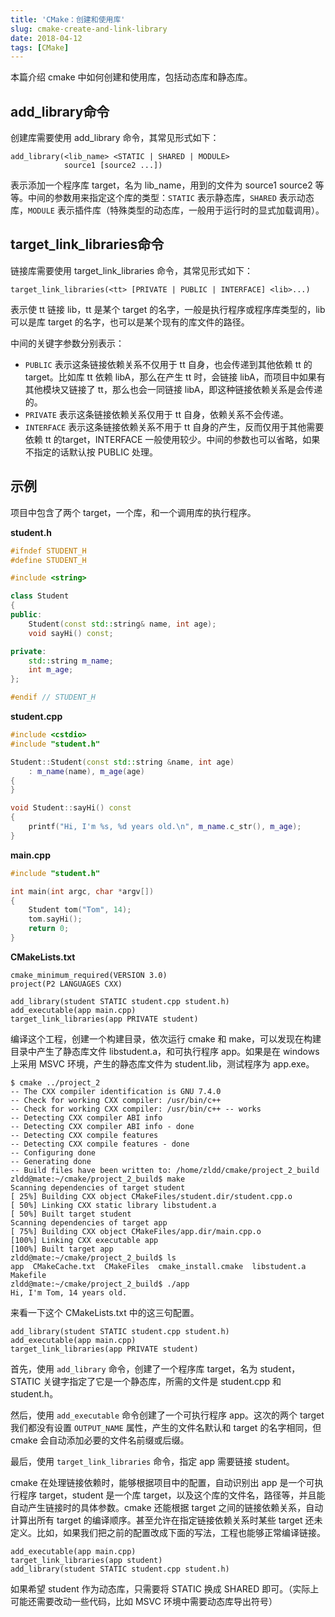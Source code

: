 ```yaml
---
title: 'CMake：创建和使用库'
slug: cmake-create-and-link-library
date: 2018-04-12
tags: [CMake]
---
```


本篇介绍 cmake 中如何创建和使用库，包括动态库和静态库。

## add_library命令

创建库需要使用 add_library 命令，其常见形式如下：

```
add_library(<lib_name> <STATIC | SHARED | MODULE>
            source1 [source2 ...])
```

表示添加一个程序库 target，名为 lib_name，用到的文件为 source1 source2 等等。中间的参数用来指定这个库的类型：`STATIC` 表示静态库，`SHARED` 表示动态库，`MODULE` 表示插件库（特殊类型的动态库，一般用于运行时的显式加载调用）。

## target_link_libraries命令

链接库需要使用 target_link_libraries 命令，其常见形式如下：

```
target_link_libraries(<tt> [PRIVATE | PUBLIC | INTERFACE] <lib>...)
```

表示使 tt 链接 lib，tt 是某个 target 的名字，一般是执行程序或程序库类型的，lib 可以是库 target 的名字，也可以是某个现有的库文件的路径。

中间的关键字参数分别表示：

- `PUBLIC` 表示这条链接依赖关系不仅用于 tt 自身，也会传递到其他依赖 tt 的target。比如库 tt 依赖 libA，那么在产生 tt 时，会链接 libA，而项目中如果有其他模块又链接了 tt，那么也会一同链接 libA，即这种链接依赖关系是会传递的。
- `PRIVATE` 表示这条链接依赖关系仅用于 tt 自身，依赖关系不会传递。
- `INTERFACE` 表示这条链接依赖关系不用于 tt 自身的产生，反而仅用于其他需要依赖 tt 的target，INTERFACE 一般使用较少。中间的参数也可以省略，如果不指定的话默认按 PUBLIC 处理。

## 示例

项目中包含了两个 target，一个库，和一个调用库的执行程序。

**student.h**

```c++
#ifndef STUDENT_H
#define STUDENT_H

#include <string>

class Student
{
public:
    Student(const std::string& name, int age);
    void sayHi() const;

private:
    std::string m_name;
    int m_age;
};

#endif // STUDENT_H
```

**student.cpp**

```c++
#include <cstdio>
#include "student.h"

Student::Student(const std::string &name, int age)
    : m_name(name), m_age(age)
{
}

void Student::sayHi() const
{
    printf("Hi, I'm %s, %d years old.\n", m_name.c_str(), m_age);
}
```

**main.cpp**

```c++
#include "student.h"

int main(int argc, char *argv[])
{
    Student tom("Tom", 14);
    tom.sayHi();
    return 0;
}
```

**CMakeLists.txt**

```
cmake_minimum_required(VERSION 3.0)
project(P2 LANGUAGES CXX)

add_library(student STATIC student.cpp student.h)
add_executable(app main.cpp)
target_link_libraries(app PRIVATE student)
```

编译这个工程，创建一个构建目录，依次运行 cmake 和 make，可以发现在构建目录中产生了静态库文件 libstudent.a，和可执行程序 app。如果是在 windows 上采用 MSVC 环境，产生的静态库文件为 student.lib，测试程序为 app.exe。

```
$ cmake ../project_2
-- The CXX compiler identification is GNU 7.4.0
-- Check for working CXX compiler: /usr/bin/c++
-- Check for working CXX compiler: /usr/bin/c++ -- works
-- Detecting CXX compiler ABI info
-- Detecting CXX compiler ABI info - done
-- Detecting CXX compile features
-- Detecting CXX compile features - done
-- Configuring done
-- Generating done
-- Build files have been written to: /home/zldd/cmake/project_2_build
zldd@mate:~/cmake/project_2_build$ make
Scanning dependencies of target student
[ 25%] Building CXX object CMakeFiles/student.dir/student.cpp.o
[ 50%] Linking CXX static library libstudent.a
[ 50%] Built target student
Scanning dependencies of target app
[ 75%] Building CXX object CMakeFiles/app.dir/main.cpp.o
[100%] Linking CXX executable app
[100%] Built target app
zldd@mate:~/cmake/project_2_build$ ls
app  CMakeCache.txt  CMakeFiles  cmake_install.cmake  libstudent.a  Makefile
zldd@mate:~/cmake/project_2_build$ ./app 
Hi, I'm Tom, 14 years old.
```

来看一下这个 CMakeLists.txt 中的这三句配置。

```
add_library(student STATIC student.cpp student.h)
add_executable(app main.cpp)
target_link_libraries(app PRIVATE student)
```

首先，使用 `add_library` 命令，创建了一个程序库 target，名为 student，STATIC 关键字指定了它是一个静态库，所需的文件是 student.cpp 和 student.h。

然后，使用 `add_executable` 命令创建了一个可执行程序 app。这次的两个 target 我们都没有设置  `OUTPUT_NAME` 属性，产生的文件名默认和 target 的名字相同，但 cmake 会自动添加必要的文件名前缀或后缀。

最后，使用 `target_link_libraries` 命令，指定 app 需要链接 student。

cmake 在处理链接依赖时，能够根据项目中的配置，自动识别出 app 是一个可执行程序 target，student 是一个库 target，以及这个库的文件名，路径等，并且能自动产生链接时的具体参数。cmake 还能根据 target 之间的链接依赖关系，自动计算出所有 target 的编译顺序。甚至允许在指定链接依赖关系时某些 target 还未定义。比如，如果我们把之前的配置改成下面的写法，工程也能够正常编译链接。

```
add_executable(app main.cpp)
target_link_libraries(app student)
add_library(student STATIC student.cpp student.h)
```

如果希望 student 作为动态库，只需要将 STATIC 换成 SHARED 即可。（实际上可能还需要改动一些代码，比如 MSVC 环境中需要动态库导出符号）